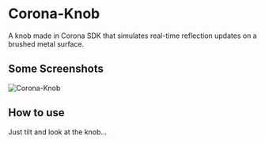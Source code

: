 Corona-Knob
===========

A knob made in Corona SDK that simulates real-time reflection updates on a brushed metal surface.


## Some Screenshots
![Corona-Knob](http://www.alterant.kr/github/Corona-Knob.png)

## How to use
Just tilt and look at the knob...
